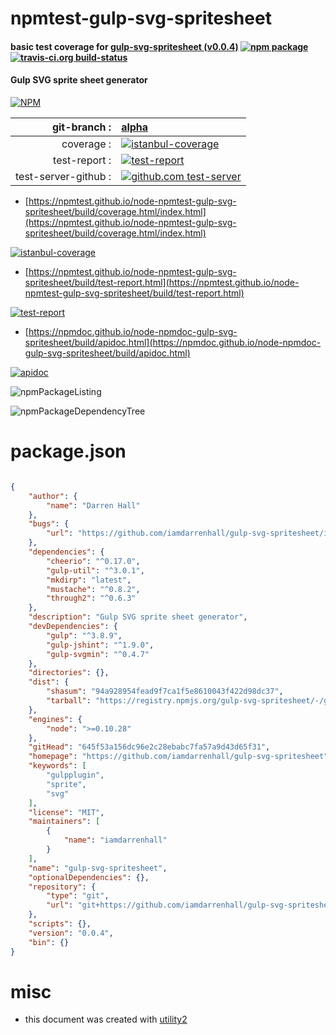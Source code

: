 # npmtest-gulp-svg-spritesheet

#### basic test coverage for  [gulp-svg-spritesheet (v0.0.4)](https://github.com/iamdarrenhall/gulp-svg-spritesheet)  [![npm package](https://img.shields.io/npm/v/npmtest-gulp-svg-spritesheet.svg?style=flat-square)](https://www.npmjs.org/package/npmtest-gulp-svg-spritesheet) [![travis-ci.org build-status](https://api.travis-ci.org/npmtest/node-npmtest-gulp-svg-spritesheet.svg)](https://travis-ci.org/npmtest/node-npmtest-gulp-svg-spritesheet)

#### Gulp SVG sprite sheet generator

[![NPM](https://nodei.co/npm/gulp-svg-spritesheet.png?downloads=true&downloadRank=true&stars=true)](https://www.npmjs.com/package/gulp-svg-spritesheet)

| git-branch : | [alpha](https://github.com/npmtest/node-npmtest-gulp-svg-spritesheet/tree/alpha)|
|--:|:--|
| coverage : | [![istanbul-coverage](https://npmtest.github.io/node-npmtest-gulp-svg-spritesheet/build/coverage.badge.svg)](https://npmtest.github.io/node-npmtest-gulp-svg-spritesheet/build/coverage.html/index.html)|
| test-report : | [![test-report](https://npmtest.github.io/node-npmtest-gulp-svg-spritesheet/build/test-report.badge.svg)](https://npmtest.github.io/node-npmtest-gulp-svg-spritesheet/build/test-report.html)|
| test-server-github : | [![github.com test-server](https://npmtest.github.io/node-npmtest-gulp-svg-spritesheet/GitHub-Mark-32px.png)](https://npmtest.github.io/node-npmtest-gulp-svg-spritesheet/build/app/index.html) | | build-artifacts : | [![build-artifacts](https://npmtest.github.io/node-npmtest-gulp-svg-spritesheet/glyphicons_144_folder_open.png)](https://github.com/npmtest/node-npmtest-gulp-svg-spritesheet/tree/gh-pages/build)|

- [https://npmtest.github.io/node-npmtest-gulp-svg-spritesheet/build/coverage.html/index.html](https://npmtest.github.io/node-npmtest-gulp-svg-spritesheet/build/coverage.html/index.html)

[![istanbul-coverage](https://npmtest.github.io/node-npmtest-gulp-svg-spritesheet/build/screenCapture.buildCi.browser.%252Ftmp%252Fbuild%252Fcoverage.lib.html.png)](https://npmtest.github.io/node-npmtest-gulp-svg-spritesheet/build/coverage.html/index.html)

- [https://npmtest.github.io/node-npmtest-gulp-svg-spritesheet/build/test-report.html](https://npmtest.github.io/node-npmtest-gulp-svg-spritesheet/build/test-report.html)

[![test-report](https://npmtest.github.io/node-npmtest-gulp-svg-spritesheet/build/screenCapture.buildCi.browser.%252Ftmp%252Fbuild%252Ftest-report.html.png)](https://npmtest.github.io/node-npmtest-gulp-svg-spritesheet/build/test-report.html)

- [https://npmdoc.github.io/node-npmdoc-gulp-svg-spritesheet/build/apidoc.html](https://npmdoc.github.io/node-npmdoc-gulp-svg-spritesheet/build/apidoc.html)

[![apidoc](https://npmdoc.github.io/node-npmdoc-gulp-svg-spritesheet/build/screenCapture.buildCi.browser.%252Ftmp%252Fbuild%252Fapidoc.html.png)](https://npmdoc.github.io/node-npmdoc-gulp-svg-spritesheet/build/apidoc.html)

![npmPackageListing](https://npmtest.github.io/node-npmtest-gulp-svg-spritesheet/build/screenCapture.npmPackageListing.svg)

![npmPackageDependencyTree](https://npmtest.github.io/node-npmtest-gulp-svg-spritesheet/build/screenCapture.npmPackageDependencyTree.svg)



# package.json

```json

{
    "author": {
        "name": "Darren Hall"
    },
    "bugs": {
        "url": "https://github.com/iamdarrenhall/gulp-svg-spritesheet/issues"
    },
    "dependencies": {
        "cheerio": "^0.17.0",
        "gulp-util": "^3.0.1",
        "mkdirp": "latest",
        "mustache": "^0.8.2",
        "through2": "^0.6.3"
    },
    "description": "Gulp SVG sprite sheet generator",
    "devDependencies": {
        "gulp": "^3.8.9",
        "gulp-jshint": "^1.9.0",
        "gulp-svgmin": "^0.4.7"
    },
    "directories": {},
    "dist": {
        "shasum": "94a928954fead9f7ca1f5e8610043f422d98dc37",
        "tarball": "https://registry.npmjs.org/gulp-svg-spritesheet/-/gulp-svg-spritesheet-0.0.4.tgz"
    },
    "engines": {
        "node": ">=0.10.28"
    },
    "gitHead": "645f53a156dc96e2c28ebabc7fa57a9d43d65f31",
    "homepage": "https://github.com/iamdarrenhall/gulp-svg-spritesheet",
    "keywords": [
        "gulpplugin",
        "sprite",
        "svg"
    ],
    "license": "MIT",
    "maintainers": [
        {
            "name": "iamdarrenhall"
        }
    ],
    "name": "gulp-svg-spritesheet",
    "optionalDependencies": {},
    "repository": {
        "type": "git",
        "url": "git+https://github.com/iamdarrenhall/gulp-svg-spritesheet.git"
    },
    "scripts": {},
    "version": "0.0.4",
    "bin": {}
}
```



# misc
- this document was created with [utility2](https://github.com/kaizhu256/node-utility2)
